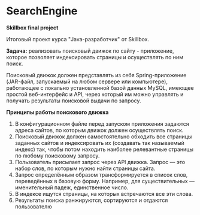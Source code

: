 # SearchEngine
**Skillbox final project**

Итоговый проект курса "Java-разработчик" от Skillbox.

**Задача:** реализовать поисковый движок по сайту - приложение,
которое позволяет индексировать страницы и осуществлять по ним поиск.

Поисковый движок должен представлять из себя Spring-приложение
(JAR-файл, запускаемый на любом сервере или компьютере), работающее с
локально установленной базой данных MySQL, имеющее простой
веб-интерфейс и API, через который им можно управлять и получать
результаты поисковой выдачи по запросу.

**Принципы работы поискового движка**
1. В конфигурационном файле перед запуском приложения задаются
   адреса сайтов, по которым движок должен осуществлять поиск.
2. Поисковый движок должен самостоятельно обходить все страницы
   заданных сайтов и индексировать их (создавать так называемый индекс)
   так, чтобы потом находить наиболее релевантные страницы по любому
   поисковому запросу.
3. Пользователь присылает запрос через API движка. Запрос — это набор
   слов, по которым нужно найти страницы сайта.
4. Запрос определённым образом трансформируется в список слов,
   переведённых в базовую форму. Например, для существительных —
   именительный падеж, единственное число.
5. В индексе ищутся страницы, на которых встречаются все эти слова.
6. Результаты поиска ранжируются, сортируются и отдаются пользователю